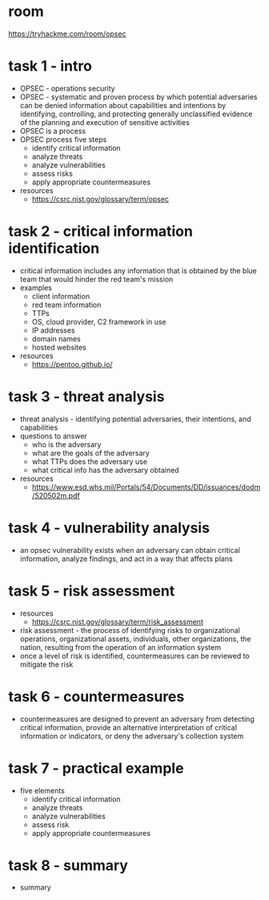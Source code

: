 # room
https://tryhackme.com/room/opsec

# task 1 - intro
* OPSEC - operations security
* OPSEC - systematic and proven process by which potential adversaries can be denied information about capabilities and intentions by identifying, controlling, and protecting generally unclassified evidence of the planning and execution of sensitive activities
* OPSEC is a process
* OPSEC process five steps
    * identify critical information
    * analyze threats
    * analyze vulnerabilities
    * assess risks
    * apply appropriate countermeasures
* resources
    * https://csrc.nist.gov/glossary/term/opsec

# task 2 - critical information identification
* critical information includes any information that is obtained by the blue team that would hinder the red team's mission
* examples
    * client information
    * red team information
    * TTPs
    * OS, cloud provider, C2 framework in use
    * IP addresses
    * domain names
    * hosted websites
* resources
    * https://pentoo.github.io/

# task 3 - threat analysis
* threat analysis - identifying potential adversaries, their intentions, and capabilities
* questions to answer
    * who is the adversary
    * what are the goals of the adversary
    * what TTPs does the adversary use
    * what critical info has the adversary obtained
* resources
    * https://www.esd.whs.mil/Portals/54/Documents/DD/issuances/dodm/520502m.pdf

# task 4 - vulnerability analysis
* an opsec vulnerability exists when an adversary can obtain critical information, analyze findings, and act in a way that affects plans

# task 5 - risk assessment
* resources
    * https://csrc.nist.gov/glossary/term/risk_assessment
* risk assessment - the process of identifying risks to organizational operations, organizational assets, individuals, other organizations, the nation, resulting from the operation of an information system
* once a level of risk is identified, countermeasures can be reviewed to mitigate the risk

# task 6 - countermeasures
* countermeasures are designed to prevent an adversary from detecting critical information, provide an alternative interpretation of critical information or indicators, or deny the adversary's collection system

# task 7 - practical example
* five elements
    * identify critical information
    * analyze threats
    * analyze vulnerabilities
    * assess risk
    * apply appropriate countermeasures

# task 8 - summary
* summary